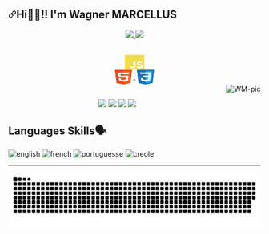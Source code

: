 <article class="markdown-body entry-content container-lg f5" itemprop="text"><h2 dir="auto"><a class="anchor" aria-hidden="true" href="#"><svg class="octicon octicon-link" viewBox="0 0 16 16" version="1.1" width="16" height="16" aria-hidden="true"><path fill-rule="evenodd" d="M7.775 3.275a.75.75 0 001.06 1.06l1.25-1.25a2 2 0 112.83 2.83l-2.5 2.5a2 2 0 01-2.83 0 .75.75 0 00-1.06 1.06 3.5 3.5 0 004.95 0l2.5-2.5a3.5 3.5 0 00-4.95-4.95l-1.25 1.25zm-4.69 9.64a2 2 0 010-2.83l2.5-2.5a2 2 0 012.83 0 .75.75 0 001.06-1.06 3.5 3.5 0 00-4.95 0l-2.5 2.5a3.5 3.5 0 004.95 4.95l1.25-1.25a.75.75 0 00-1.06-1.06l-1.25 1.25a2 2 0 01-2.83 0z"></path></svg></a>Hi🙋‍♂️!! I'm Wagner MARCELLUS</h2>
<div align="center" dir="auto">
  <a href="#">
    
<img src="https://github-readme-stats.vercel.app/api?username=wagnermarcellus&amp;show_icons=true&amp;theme=gotham&amp;include_all_commits=true&amp;count_private=true">    
 <img src="https://github-readme-stats.vercel.app/api/top-langs/?username=wagnermarcellus&amp;layout=compact&amp;langs_count=7&amp;theme=gotham">
    
    
    
</a></div><a href="#">
<div align="center" dir="auto"><br>
  <img align="center" alt="WM-Js" height="30" width="40" src="https://raw.githubusercontent.com/devicons/devicon/master/icons/javascript/javascript-plain.svg" style="max-width: 100%;">
 <!-- <img align="center" alt="WM-Ts" height="30" width="40" src="https://raw.githubusercontent.com/devicons/devicon/master/icons/typescript/typescript-plain.svg" style="max-width: 100%;">
  <img align="center" alt="WM-React" height="30" width="40" src="https://raw.githubusercontent.com/devicons/devicon/master/icons/react/react-original.svg" style="max-width: 100%;">-->
              <center><img align="center" alt="WM-HTML" height="30" width="40" src="https://raw.githubusercontent.com/devicons/devicon/master/icons/html5/html5-original.svg" style="max-width: 100%;">
  <img align="center" alt="WM-CSS" height="30" width="40" src="https://raw.githubusercontent.com/devicons/devicon/master/icons/css3/css3-original.svg" style="max-width: 100%;"></center>
  <!--<img align="center" alt="WM-Python" height="30" width="40" src="https://raw.githubusercontent.com/devicons/devicon/master/icons/python/python-original.svg" style="max-width: 100%;">
  <img align="center" alt="WM-Csharp" height="30" width="40" src="https://raw.githubusercontent.com/devicons/devicon/master/icons/csharp/csharp-original.svg" style="max-width: 100%;">-->
  
  
 <img align="right" alt="WM-pic" height="150" src="https://avatars.githubusercontent.com/u/61642256?v=4" data-canonical-src="https://media.discordapp.net/attachments/639956127056134178/890373478988013628/Publicacoes_Instagram_1_1.png?width=676&amp;height=676" style="max-width: 100%;">
</div>
  
  
  
<h2 dir="auto"></h2>
</a><div dir="auto"><a href="#"> 
  </a>
  <center><a href="https://www.youtube.com/channel/UClryV4M_USYFKxl8r1zi3Gw" rel="nofollow" target="_blank"><img src="https://camo.githubusercontent.com/d79c5549652f9c7690992eb49571d216a70a480681561cbd93bfbfc77c491e54/68747470733a2f2f696d672e736869656c64732e696f2f62616467652f596f75547562652d4646303030303f7374796c653d666f722d7468652d6261646765266c6f676f3d796f7574756265266c6f676f436f6c6f723d7768697465" data-canonical-src="https://img.shields.io/badge/YouTube-FF0000?style=for-the-badge&amp;logo=youtube&amp;logoColor=white" style="max-width: 100%;"></a>
  <a href="https://instagram.com/wagnermarcellus" rel="nofollow" target="_blank"><img src="https://camo.githubusercontent.com/acaa286597b43c96dc02b69b90de15a65c52063e31835b763a061cc815f64bac/68747470733a2f2f696d672e736869656c64732e696f2f62616467652f2d496e7374616772616d2d2532334534343035463f7374796c653d666f722d7468652d6261646765266c6f676f3d696e7374616772616d266c6f676f436f6c6f723d7768697465" data-canonical-src="https://img.shields.io/badge/-Instagram-%23E4405F?style=for-the-badge&amp;logo=instagram&amp;logoColor=white" style="max-width: 100%;"></a> <a href="mailto:wagnermarcellus@elevechrist.com" target="_blank"><img src="https://camo.githubusercontent.com/927d6b3961fa048ff7303daf291cb5869dfa25018997cf8c1373c2f6a85b1458/68747470733a2f2f696d672e736869656c64732e696f2f62616467652f2d476d61696c2d2532333333333f7374796c653d666f722d7468652d6261646765266c6f676f3d676d61696c266c6f676f436f6c6f723d7768697465" data-canonical-src="https://img.shields.io/badge/-Gmail-%23333?style=for-the-badge&amp;logo=gmail&amp;logoColor=white" style="max-width: 100%;"></a> <a href="https://br.linkedin.com/in/wagner-marcellus-2340b5173" rel="nofollow" target="_blank"><img src="https://camo.githubusercontent.com/c00f87aeebbec37f3ee0857cc4c20b21fefde8a96caf4744383ebfe44a47fe3f/68747470733a2f2f696d672e736869656c64732e696f2f62616467652f2d4c696e6b6564496e2d2532333030373742353f7374796c653d666f722d7468652d6261646765266c6f676f3d6c696e6b6564696e266c6f676f436f6c6f723d7768697465" data-canonical-src="https://img.shields.io/badge/-LinkedIn-%230077B5?style=for-the-badge&amp;logo=linkedin&amp;logoColor=white" style="max-width: 100%;"></a></center>
  <div>
  <h2>Languages Skills🗣</h2> 
    <img height="30" width="40" src="https://www.countryflags.com/wp-content/uploads/united-states-of-america-flag-png-large.png" alt="english"> <img height="30" width="40" src="https://cdn.countryflags.com/thumbs/france/flag-400.png" alt="french"> <img src="https://cdn.countryflags.com/thumbs/portugal/flag-800.png" alt="portuguesse" height="30" width="40"> <img height="30" width="40" src="https://cdn.countryflags.com/thumbs/haiti/flag-800.png" alt="creole">
  </div>
  <hr>
<p dir="auto"><a target="_blank" rel="noopener noreferrer" href="https://github.com/wagnermarcellus/wagnermarcellus/blob/output/github-contribution-grid-snake.svg"><img src="https://github.com/wagnermarcellus/rocket/blob/d0ffa012b453544634a59b6d4edda43e866986b8/github-contribution-grid-snake.svg" alt="Snake animation" style="max-width: 100%;"></a></p>
  <div>
   <!--![Snake animation](https://github.com/wagnermarcellus/wagnermarcellus/blob/output/github-contribution-grid-snake.svg)-->
</div>
</article>
